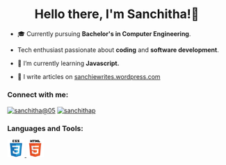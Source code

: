 <h1 align="center">Hello there, I'm Sanchitha!👋</h1>

- 🎓 Currently pursuing **Bachelor's in Computer Engineering**.

- Tech enthusiast passionate about **coding** and **software development**.

- 🌱 I’m currently learning **Javascript.**

- 📝 I write articles on [sanchiewrites.wordpress.com](sanchiewrites.wordpress.com)

<h3 align="left">Connect with me:</h3>
<p align="left">
<a href=" https://x.com/Sanchitha05?t=u6qBZCBNlqwhn_72ypLhPA&s=08 " target="blank"><img align="center" src="https://raw.githubusercontent.com/rahuldkjain/github-profile-readme-generator/master/src/images/icons/Social/twitter.svg" alt="sanchitha@05" height="30" width="40" /></a>
<a href="https://linkedin.com/in/sanchithap" target="blank"><img align="center" src="https://raw.githubusercontent.com/rahuldkjain/github-profile-readme-generator/master/src/images/icons/Social/linked-in-alt.svg" alt="sanchithap" height="30" width="40" /></a>
</p>

<h3 align="left">Languages and Tools:</h3>
<p align="left"> <a href="https://www.w3schools.com/css/" target="_blank" rel="noreferrer"> <img src="https://raw.githubusercontent.com/devicons/devicon/master/icons/css3/css3-original-wordmark.svg" alt="css3" width="40" height="40"/> </a> <a href="https://www.w3.org/html/" target="_blank" rel="noreferrer"> <img src="https://raw.githubusercontent.com/devicons/devicon/master/icons/html5/html5-original-wordmark.svg" alt="html5" width="40" height="40"/> </a> </p>

<!--
**sanchitha5/sanchitha5** is a ✨ _special_ ✨ repository because its `README.md` (this file) appears on your GitHub profile.

Here are some ideas to get you started:

- 🔭 I’m currently working on ...
- 🌱 I’m currently learning ...
- 👯 I’m looking to collaborate on ...
- 🤔 I’m looking for help with ...
- 💬 Ask me about ..
- 📫 How to reach me: ...
- 😄 Pronouns: ...
- ⚡ Fun fact: ...
-->
